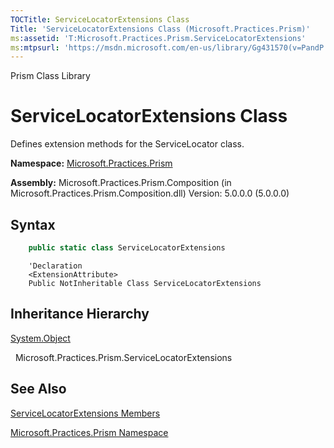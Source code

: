```yaml
---
TOCTitle: ServiceLocatorExtensions Class
Title: 'ServiceLocatorExtensions Class (Microsoft.Practices.Prism)'
ms:assetid: 'T:Microsoft.Practices.Prism.ServiceLocatorExtensions'
ms:mtpsurl: 'https://msdn.microsoft.com/en-us/library/Gg431570(v=PandP.50)'
---
```


Prism Class Library

ServiceLocatorExtensions Class
==============================

Defines extension methods for the ServiceLocator class.

**Namespace:** [Microsoft.Practices.Prism](https://msdn.microsoft.com/en-us/library/microsoft.practices.prism(v=pandp.50))

**Assembly:** Microsoft.Practices.Prism.Composition (in Microsoft.Practices.Prism.Composition.dll) Version: 5.0.0.0 (5.0.0.0)


## Syntax


```C#
    public static class ServiceLocatorExtensions
```
```VB
    'Declaration
    <ExtensionAttribute> 
    Public NotInheritable Class ServiceLocatorExtensions
```

Inheritance Hierarchy
---------------------

<span id="familyToggle"></span>[System.Object](http://msdn2.microsoft.com/en-us/library/e5kfa45b)

  Microsoft.Practices.Prism.ServiceLocatorExtensions

See Also
--------


[ServiceLocatorExtensions Members](https://msdn.microsoft.com/en-us/library/microsoft.practices.prism.servicelocatorextensions_members(v=pandp.50))

[Microsoft.Practices.Prism Namespace](https://msdn.microsoft.com/en-us/library/microsoft.practices.prism(v=pandp.50))
